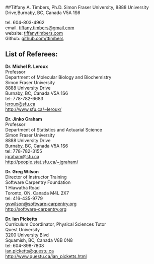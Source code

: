 ##Tiffany A. Timbers, Ph.D.
Simon Fraser University, 8888 University Drive,Burnaby, BC, Canada V5A 1S6 </br>

tel. 604-803-4962 </br>
email. [tiffany.timbers@gmail.com](mailto:tiffany.timbers@gmail.com)</br>
website: [tiffanytimbers.com](tiffanytimbers.com)</br>
Github: [github.com/ttimbers](github.com/ttimbers)

## List of Referees:

**Dr. Michel R. Leroux**
<br>Professor
<br>Department of Molecular Biology and Biochemistry
<br>Simon Fraser University
<br>8888 University Drive
<br>Burnaby, BC, Canada V5A 1S6
<br>tel: 778-782-6683
<br>leroux@sfu.ca
<br>http://www.sfu.ca/~leroux/

**Dr. Jinko Graham**
<br>Professor 
<br>Department of Statistics and Actuarial Science
<br>Simon Fraser University
<br>8888 University Drive
<br>Burnaby, BC, Canada V5A 1S6
<br>tel: 778-782-3155
<br>jgraham@sfu.ca
<br>http://people.stat.sfu.ca/~jgraham/

**Dr. Greg Wilson**
<br>Director of Instructor Training
<br>Software Carpentry Foundation
<br>1 Hiawatha Road
<br>Toronto, ON, Canada M4L 2X7
<br>tel: 416-435-9779
<br>gvwilson@software-carpentry.org
<br>http://software-carpentry.org

**Dr. Ian Picketts**
<br>Curriculum Coordinator, Physical Sciences Tutor
<br>Quest University 
<br>3200 University Blvd
<br>Squamish, BC, Canada V8B 0N8
<br>tel: 604-898-7808
<br>ian.picketts@questu.ca
<br>http://www.questu.ca/ian_picketts.html
